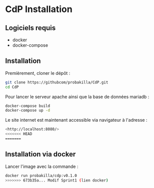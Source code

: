 # CdP Installation

## Logiciels requis

- docker
- docker-compose

## Installation

Premièrement, cloner le dépôt :

```bash
git clone https://githubcom/probakilla/CdP.git
cd CdP
```

Pour lancer le serveur apache ainsi que la base de données mariadb :

```bash
docker-compose build
docker-compose up -d
```

Le site internet est maintenant accessible via navigateur à l'adresse :

```bash
<http://localhost:8080/>
<<<<<<< HEAD
=======
```

## Installation via docker

Lancer l'image avec la commande :

```bash
docker run probakilla/cdp:v0.1.0
>>>>>>> 673b35a... Modif Sprint1 (lien docker)
```